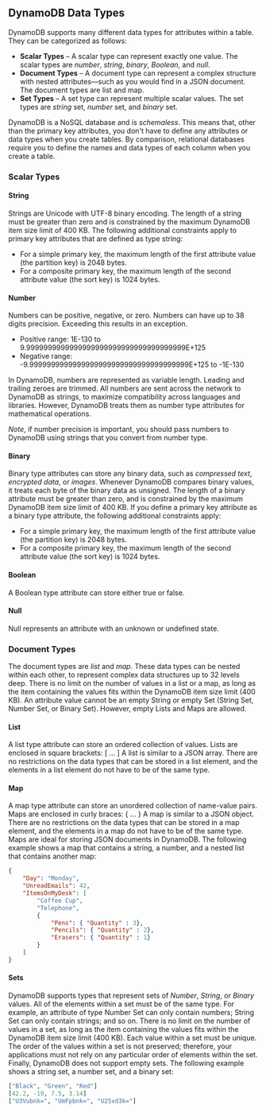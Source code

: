 ## DynamoDB Data Types
DynamoDB supports many different data types for attributes within a table. They can be categorized as
follows:
* __Scalar Types__ – A scalar type can represent exactly one value. The scalar types are _number_, _string_,
_binary_, _Boolean_, and _null_.
* __Document Types__ – A document type can represent a complex structure with nested attributes—such
as you would find in a JSON document. The document types are list and map.
* __Set Types__ – A set type can represent multiple scalar values. The set types are _string_ set, _number_ set,
and _binary_ set.

DynamoDB is a NoSQL database and is _schemaless_. This means that, other than the primary key
attributes, you don't have to define any attributes or data types when you create tables. By comparison,
relational databases require you to define the names and data types of each column when you create a
table.

### Scalar Types
####  String
Strings are Unicode with UTF-8 binary encoding. The length of a string must be greater than zero and is
constrained by the maximum DynamoDB item size limit of 400 KB.
The following additional constraints apply to primary key attributes that are defined as type string:
* For a simple primary key, the maximum length of the first attribute value (the partition key) is 2048
bytes.
* For a composite primary key, the maximum length of the second attribute value (the sort key) is 1024
bytes.

#### Number
Numbers can be positive, negative, or zero. Numbers can have up to 38 digits precision. Exceeding this
results in an exception.
* Positive range: 1E-130 to 9.9999999999999999999999999999999999999E+125
* Negative range: -9.9999999999999999999999999999999999999E+125 to -1E-130

In DynamoDB, numbers are represented as variable length. Leading and trailing zeroes are trimmed.
All numbers are sent across the network to DynamoDB as strings, to maximize compatibility across
languages and libraries. However, DynamoDB treats them as number type attributes for mathematical
operations.

_Note_, if number precision is important, you should pass numbers to DynamoDB using strings that you convert from number type.

#### Binary
Binary type attributes can store any binary data, such as _compressed text_, _encrypted data_, or _images_.
Whenever DynamoDB compares binary values, it treats each byte of the binary data as unsigned.
The length of a binary attribute must be greater than zero, and is constrained by the maximum
DynamoDB item size limit of 400 KB.
If you define a primary key attribute as a binary type attribute, the following additional constraints
apply:
* For a simple primary key, the maximum length of the first attribute value (the partition key) is 2048
bytes.
* For a composite primary key, the maximum length of the second attribute value (the sort key) is 1024
bytes.

#### Boolean
A Boolean type attribute can store either true or false.

#### Null
Null represents an attribute with an unknown or undefined state.

### Document Types
The document types are _list_ and _map_. These data types can be nested within each other, to represent
complex data structures up to 32 levels deep. 
There is no limit on the number of values in a list or a map, as long as the item containing the values fits
within the DynamoDB item size limit (400 KB).
An attribute value cannot be an empty String or empty Set (String Set, Number Set, or Binary Set).
However, empty Lists and Maps are allowed.

#### List
A list type attribute can store an ordered collection of values. Lists are enclosed in square brackets:
[ ... ]
A list is similar to a JSON array. There are no restrictions on the data types that can be stored in a list
element, and the elements in a list element do not have to be of the same type.

#### Map
A map type attribute can store an unordered collection of name-value pairs. Maps are enclosed in curly
braces: { ... }
A map is similar to a JSON object. There are no restrictions on the data types that can be stored in a map
element, and the elements in a map do not have to be of the same type.
Maps are ideal for storing JSON documents in DynamoDB. The following example shows a map that
contains a string, a number, and a nested list that contains another map:

```json
{
    "Day": "Monday",
    "UnreadEmails": 42,
    "ItemsOnMyDesk": [
        "Coffee Cup",
        "Telephone",
        {
            "Pens": { "Quantity" : 3},
            "Pencils": { "Quantity" : 2},
            "Erasers": { "Quantity" : 1}
        }
    ]
}
```
#### Sets
DynamoDB supports types that represent sets of _Number_, _String_, or _Binary_ values. All of the elements
within a set must be of the same type. For example, an attribute of type Number Set can only contain
numbers; String Set can only contain strings; and so on.
There is no limit on the number of values in a set, as long as the item containing the values fits within
the DynamoDB item size limit (400 KB).
Each value within a set must be unique. The order of the values within a set is not preserved; therefore,
your applications must not rely on any particular order of elements within the set. Finally, DynamoDB
does not support empty sets.
The following example shows a string set, a number set, and a binary set:
```python
["Black", "Green", "Red"]
[42.2, -19, 7.5, 3.14]
["U3Vubnk=", "UmFpbnk=", "U25vd3k="]
```